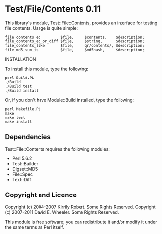 Test/File/Contents 0.11
=======================

This library's module, Test::File::Contents, provides an interface for testing
file contents. Usage is quite simple:

    file_contents_eq         $file,     $contents,    $description;
    file_contents_eq_or_diff $file,     $string,      $description;
    file_contents_like       $file,     qr/contents/, $description;
    file_md5_sum_is          $file,     $md5hash,     $description;

INSTALLATION

To install this module, type the following:

    perl Build.PL
    ./Build
    ./Build test
    ./Build install

Or, if you don't have Module::Build installed, type the following:

    perl Makefile.PL
    make
    make test
    make install

Dependencies
------------

Test::File::Contents requires the following modules:

* Perl 5.6.2
* Test::Builder
* Digset::MD5
* File::Spec
* Text::Diff

Copyright and Licence
---------------------

Copyright (c) 2004-2007 Kirrily Robert. Some Rights Reserved.
Copyright (c) 2007-2011 David E. Wheeler. Some Rights Reserved.

This module is free software; you can redistribute it and/or modify it under
the same terms as Perl itself.
